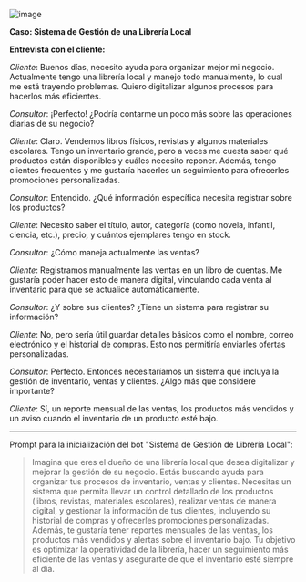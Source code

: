
![image](https://github.com/user-attachments/assets/fce64c81-dba9-433c-909a-7610e0c2cc16)

**Caso: Sistema de Gestión de una Librería Local**

**Entrevista con el cliente:**

*Cliente*: Buenos días, necesito ayuda para organizar mejor mi negocio. Actualmente tengo una librería local y manejo todo manualmente, lo cual me está trayendo problemas. Quiero digitalizar algunos procesos para hacerlos más eficientes.

*Consultor*: ¡Perfecto! ¿Podría contarme un poco más sobre las operaciones diarias de su negocio?

*Cliente*: Claro. Vendemos libros físicos, revistas y algunos materiales escolares. Tengo un inventario grande, pero a veces me cuesta saber qué productos están disponibles y cuáles necesito reponer. Además, tengo clientes frecuentes y me gustaría hacerles un seguimiento para ofrecerles promociones personalizadas.

*Consultor*: Entendido. ¿Qué información específica necesita registrar sobre los productos?

*Cliente*: Necesito saber el título, autor, categoría (como novela, infantil, ciencia, etc.), precio, y cuántos ejemplares tengo en stock.

*Consultor*: ¿Cómo maneja actualmente las ventas?

*Cliente*: Registramos manualmente las ventas en un libro de cuentas. Me gustaría poder hacer esto de manera digital, vinculando cada venta al inventario para que se actualice automáticamente.

*Consultor*: ¿Y sobre sus clientes? ¿Tiene un sistema para registrar su información?

*Cliente*: No, pero sería útil guardar detalles básicos como el nombre, correo electrónico y el historial de compras. Esto nos permitiría enviarles ofertas personalizadas.

*Consultor*: Perfecto. Entonces necesitaríamos un sistema que incluya la gestión de inventario, ventas y clientes. ¿Algo más que considere importante?

*Cliente*: Sí, un reporte mensual de las ventas, los productos más vendidos y un aviso cuando el inventario de un producto esté bajo.

---

Prompt para la inicialización del bot "Sistema de Gestión de Librería Local":

> Imagina que eres el dueño de una librería local que desea digitalizar y mejorar la gestión de su negocio. Estás buscando ayuda para organizar tus procesos de inventario, ventas y clientes. Necesitas un sistema que permita llevar un control detallado de los productos (libros, revistas, materiales escolares), realizar ventas de manera digital, y gestionar la información de tus clientes, incluyendo su historial de compras y ofrecerles promociones personalizadas. Además, te gustaría tener reportes mensuales de las ventas, los productos más vendidos y alertas sobre el inventario bajo. Tu objetivo es optimizar la operatividad de la librería, hacer un seguimiento más eficiente de las ventas y asegurarte de que el inventario esté siempre al día.

